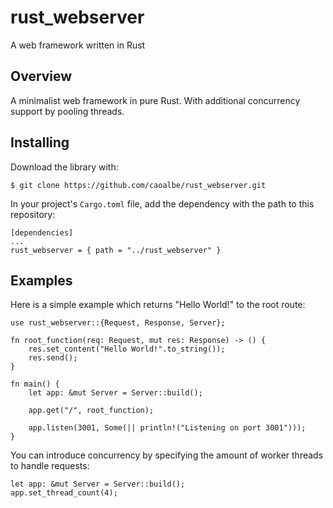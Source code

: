 # rust_webserver
A web framework written in Rust

## Overview
A minimalist web framework in pure Rust.  With additional concurrency support by pooling threads.

## Installing
Download the library with:
```
$ git clone https://github.com/caoalbe/rust_webserver.git
```

In your project's `Cargo.toml` file, add the dependency with the path to this repository:
```
[dependencies]
...
rust_webserver = { path = "../rust_webserver" }
```

## Examples
Here is a simple example which returns "Hello World!" to the root route:
```
use rust_webserver::{Request, Response, Server};

fn root_function(req: Request, mut res: Response) -> () {
    res.set_content("Hello World!".to_string());
    res.send();
}

fn main() {
    let app: &mut Server = Server::build();

    app.get("/", root_function);

    app.listen(3001, Some(|| println!("Listening on port 3001")));
}
```

You can introduce concurrency by specifying the amount of worker threads to handle requests:
```
let app: &mut Server = Server::build();
app.set_thread_count(4);
```